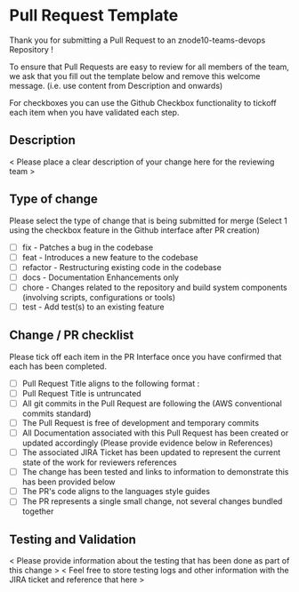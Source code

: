 # **Pull Request Template**

Thank you for submitting a Pull Request to an znode10-teams-devops Repository !

To ensure that Pull Requests are easy to review for all members of the team, we ask that you fill out the template below and remove this welcome message. (i.e. use content from Description and onwards)

For checkboxes you can use the Github Checkbox functionality to tickoff each item when you have validated each step.

## **Description**

< Please place a clear description of your change here for the reviewing team >

## **Type of change**

Please select the type of change that is being submitted for merge (Select 1 using the checkbox feature in the Github interface after PR creation)

- [ ] fix - Patches a bug in the codebase
- [ ] feat - Introduces a new feature to the codebase
- [ ] refactor - Restructuring existing code in the codebase
- [ ] docs - Documentation Enhancements only
- [ ] chore - Changes related to the repository and build system components (involving scripts, configurations or tools)
- [ ] test - Add test(s) to an existing feature

## **Change / PR checklist**

Please tick off each item in the PR Interface once you have confirmed that each has been completed.

- [ ] Pull Request Title aligns to the following format :
- [ ] Pull Request Title is untruncated
- [ ] All git commits in the Pull Request are following the (AWS conventional commits standard)
- [ ] The Pull Request is free of development and temporary commits
- [ ] All Documentation associated with this Pull Request has been created or updated accordingly (Please provide evidence below in References)
- [ ] The associated JIRA Ticket has been updated to represent the current state of the work for reviewers references
- [ ] The change has been tested and links to information to demonstrate this has been provided below
- [ ] The PR's code aligns to the languages style guides
- [ ] The PR represents a single small change, not several changes bundled together

## **Testing and Validation**

< Please provide information about the testing that has been done as part of this change > < Feel free to store testing logs and other information with the JIRA ticket and reference that here >
